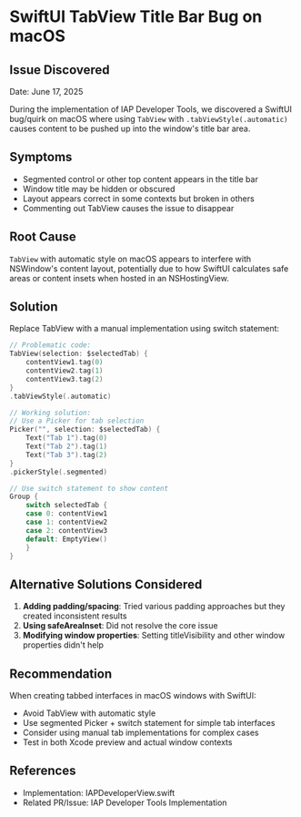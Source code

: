 # SwiftUI TabView Title Bar Bug on macOS

## Issue Discovered

Date: June 17, 2025

During the implementation of IAP Developer Tools, we discovered a SwiftUI bug/quirk on macOS where using `TabView` with `.tabViewStyle(.automatic)` causes content to be pushed up into the window's title bar area.

## Symptoms

- Segmented control or other top content appears in the title bar
- Window title may be hidden or obscured
- Layout appears correct in some contexts but broken in others
- Commenting out TabView causes the issue to disappear

## Root Cause

`TabView` with automatic style on macOS appears to interfere with NSWindow's content layout, potentially due to how SwiftUI calculates safe areas or content insets when hosted in an NSHostingView.

## Solution

Replace TabView with a manual implementation using switch statement:

```swift
// Problematic code:
TabView(selection: $selectedTab) {
    contentView1.tag(0)
    contentView2.tag(1)
    contentView3.tag(2)
}
.tabViewStyle(.automatic)

// Working solution:
// Use a Picker for tab selection
Picker("", selection: $selectedTab) {
    Text("Tab 1").tag(0)
    Text("Tab 2").tag(1)
    Text("Tab 3").tag(2)
}
.pickerStyle(.segmented)

// Use switch statement to show content
Group {
    switch selectedTab {
    case 0: contentView1
    case 1: contentView2
    case 2: contentView3
    default: EmptyView()
    }
}
```

## Alternative Solutions Considered

1. **Adding padding/spacing**: Tried various padding approaches but they created inconsistent results
2. **Using safeAreaInset**: Did not resolve the core issue
3. **Modifying window properties**: Setting titleVisibility and other window properties didn't help

## Recommendation

When creating tabbed interfaces in macOS windows with SwiftUI:
- Avoid TabView with automatic style
- Use segmented Picker + switch statement for simple tab interfaces
- Consider using manual tab implementations for complex cases
- Test in both Xcode preview and actual window contexts

## References

- Implementation: IAPDeveloperView.swift
- Related PR/Issue: IAP Developer Tools Implementation